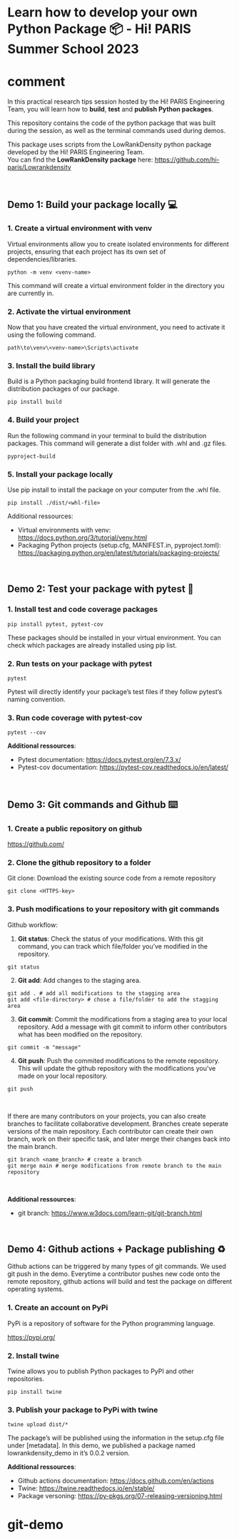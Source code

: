 # Learn how to develop your own Python Package 📦 - Hi! PARIS Summer School 2023

# comment
In this practical research tips session hosted by the Hi! PARIS Engineering Team, you will learn how
to **build**, **test** and **publish Python packages**.

This repository contains the code of the python package that was built during the session, as well as the terminal commands used during demos. <br>

This package uses scripts from the LowRankDensity python package developed by the Hi! PARIS Engineering Team. <br>
You can find the **LowRankDensity package** here: https://github.com/hi-paris/Lowrankdensity

<br>

## Demo 1: Build your package locally 💻
### 1. Create a virtual environment with venv
Virtual environments allow you to create isolated environments for different projects, ensuring that each
project has its own set of dependencies/libraries.

```
python -m venv <venv-name>
```

This command will create a virtual environment folder in the directory you are currently in.

### 2. Activate the virtual environment
Now that you have created the virtual environment, you need to activate it using the following command.
```
path\to\venv\<venv-name>\Scripts\activate
```

### 3. Install the build library
Build is a Python packaging build frontend library. It will generate the distribution packages of our
package.
```
pip install build
```

### 4. Build your project
Run the following command in your terminal to build the distribution packages. This command will
generate a dist folder with .whl and .gz files.
```
pyproject-build
```

### 5. Install your package locally
Use pip install to install the package on your computer from the .whl file.
```
pip install ./dist/<whl-file>
```

Additional ressources:
- Virtual environments with venv: https://docs.python.org/3/tutorial/venv.html
- Packaging Python projects (setup.cfg, MANIFEST.in, pyproject.toml): https://packaging.python.org/en/latest/tutorials/packaging-projects/

<br>

## Demo 2: Test your package with pytest 🧪

### 1. Install test and code coverage packages

```
pip install pytest, pytest-cov
```
These packages should be installed in your virtual environment. You can check which packages are
already installed using pip list.


### 2. Run tests on your package with pytest
```
pytest
```
Pytest will directly identify your package’s test files if they follow pytest’s naming convention.


### 3. Run code coverage with pytest-cov
```
pytest --cov
```

**Additional ressources**:
- Pytest documentation: https://docs.pytest.org/en/7.3.x/
- Pytest-cov documentation: https://pytest-cov.readthedocs.io/en/latest/

<br>

## Demo 3: Git commands and Github ⌨️
### 1. Create a public repository on github
https://github.com/


### 2. Clone the github repository to a folder
Git clone: Download the existing source code from a remote repository
```
git clone <HTTPS-key>
```

### 3. Push modifications to your repository with git commands
Github workflow:

1. **Git status**: Check the status of your modifications. With this git command, you can track which
file/folder you’ve modified in the repository.
```
git status
```

2. **Git add**: Add changes to the staging area.
```
git add . # add all modifications to the stagging area
git add <file-directory> # chose a file/folder to add the stagging area
```

3. **Git commit**: Commit the modifications from a staging area to your local repository. Add a message
with git commit to inform other contributors what has been modified on the repository.
```
git commit -m "message"
```

4. **Git push**: Push the commited modifications to the remote repository. This will update the github
repository with the modifications you’ve made on your local repository.
```
git push
```
<br>

If there are many contributors on your projects, you can also create branches to facilitate collaborative
development.
Branches create seperate versions of the main repository. Each contributor can create their own branch,
work on their specific task, and later merge their changes back into the main branch.

```
git branch <name_branch> # create a branch
git merge main # merge modifications from remote branch to the main repository
```

<br>

**Additional ressources**:
- git branch: https://www.w3docs.com/learn-git/git-branch.html

<br>

## Demo 4: Github actions + Package publishing ♻️
Github actions can be triggered by many types of git commands. We used git push in the demo.
Everytime a contributor pushes new code onto the remote repository, github actions will build and test the
package on different operating systems.

### 1. Create an account on PyPi
PyPi is a repository of software for the Python programming language.

https://pypi.org/

### 2. Install twine
Twine allows you to publish Python packages to PyPI and other repositories.
```
pip install twine
```

### 3. Publish your package to PyPi with twine
```
twine upload dist/*
```
The package’s will be published using the information in the setup.cfg file under [metadata].
In this demo, we published a package named lowrankdensity_demo in it’s 0.0.2 version.

**Additional ressources**:
- Github actions documentation: https://docs.github.com/en/actions
- Twine: https://twine.readthedocs.io/en/stable/
- Package versoning: https://py-pkgs.org/07-releasing-versioning.html
# git-demo
